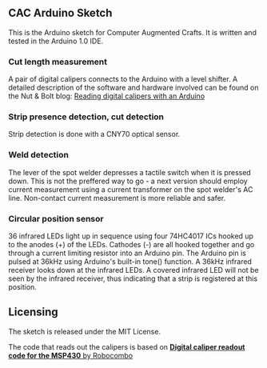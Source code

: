 CAC Arduino Sketch
--------------------

This is the Arduino sketch for Computer Augmented Crafts.
It is written and tested in the Arduino 1.0 IDE. 

### Cut length measurement

A pair of digital calipers connects to the Arduino with a level shifter. A detailed description of the software and hardware involved can be found on the Nut & Bolt blog: [ Reading digital calipers with an Arduino ](http://nut-bolt.nl/2012/reading-digital-calipers-with-an-arduino/)


### Strip presence detection, cut detection

Strip detection is done with a CNY70 optical sensor. 

### Weld detection

The lever of the spot welder depresses a tactile switch when it is pressed down. This is not the preffered way to go - a next version should employ current measurement using a current transformer on the spot welder's AC line. Non-contact current measurement is more reliable and safer.

### Circular position sensor

36 infrared LEDs light up in sequence using four 74HC4017 ICs hooked up to the anodes (+) of the LEDs. Cathodes (-) are all hooked together and go through a current limiting resistor into an Arduino pin. The Arduino pin is pulsed at 36kHz using Arduino's built-in tone() function. A 36kHz infrared receiver looks down at the infrared LEDs. A covered infrared LED will not be seen by the infrared receiver, thus indicating that a strip is registered at this position.

Licensing
---------

The sketch is released under the MIT License.

The code that reads out the calipers is based on [ **Digital caliper readout code for the MSP430** by Robocombo ](http://robocombo.blogspot.nl/2010/12/using-tis-launchpad-to-interface.html)